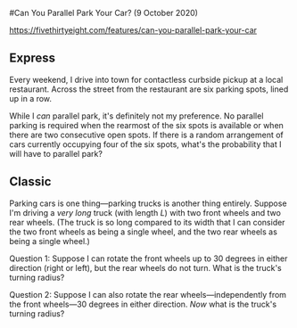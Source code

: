 #Can You Parallel Park Your Car? (9 October 2020)

https://fivethirtyeight.com/features/can-you-parallel-park-your-car

## Express

Every weekend, I drive into town for contactless curbside pickup at a local restaurant.
Across the street from the restaurant are six parking spots, lined up in a row.

While I *can* parallel park, it's definitely not my preference.
No parallel parking is required when the rearmost of the six spots is available or when there are two consecutive open spots.
If there is a random arrangement of cars currently occupying four of the six spots, what's the probability that I will have to parallel park?

## Classic

Parking cars is one thing—parking trucks is another thing entirely.
Suppose I'm driving a *very long* truck (with length *L*) with two front wheels and two rear wheels.
(The truck is so long compared to its width that I can consider the two front wheels as being a single wheel, and the two rear wheels as being a single wheel.)

Question 1: Suppose I can rotate the front wheels up to 30 degrees in either direction (right or left), but the rear wheels do not turn.
What is the truck's turning radius?

Question 2: Suppose I can also rotate the rear wheels—independently from the front wheels—30 degrees in either direction.
*Now* what is the truck's turning radius?

